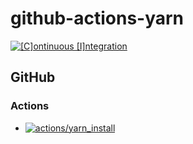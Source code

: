 # github-actions-yarn

[![[C]ontinuous [I]ntegration](https://github.com/percebus/github-actions-yarn/actions/workflows/always.yml/badge.svg)](https://github.com/percebus/github-actions-yarn/actions/workflows/always.yml)

## GitHub

### Actions

- [![actions/yarn_install](https://github.com/percebus/github-actions-yarn/actions/workflows/actions__yarn_install.yml/badge.svg)](https://github.com/percebus/github-actions-yarn/actions/workflows/actions__yarn_install.yml)
